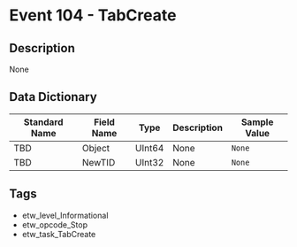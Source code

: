 # Event 104 - TabCreate

## Description
None

## Data Dictionary
|Standard Name|Field Name|Type|Description|Sample Value|
|---|---|---|---|---|
|TBD|Object|UInt64|None|`None`|
|TBD|NewTID|UInt32|None|`None`|

## Tags
* etw_level_Informational
* etw_opcode_Stop
* etw_task_TabCreate